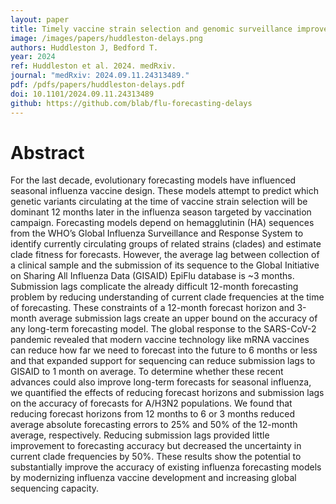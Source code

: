 ```yaml
---
layout: paper
title: Timely vaccine strain selection and genomic surveillance improves evolutionary forecast accuracy of seasonal influenza A/H3N2
image: /images/papers/huddleston-delays.png
authors: Huddleston J, Bedford T.
year: 2024
ref: Huddleston et al. 2024. medRxiv.
journal: "medRxiv: 2024.09.11.24313489."
pdf: /pdfs/papers/huddleston-delays.pdf
doi: 10.1101/2024.09.11.24313489
github: https://github.com/blab/flu-forecasting-delays
---
```


# Abstract

For the last decade, evolutionary forecasting models have influenced seasonal influenza vaccine design.
These models attempt to predict which genetic variants circulating at the time of vaccine strain selection will be dominant 12 months later in the influenza season targeted by vaccination campaign.
Forecasting models depend on hemagglutinin (HA) sequences from the WHO’s Global Influenza Surveillance and Response System to identify currently circulating groups of related strains (clades) and estimate clade fitness for forecasts.
However, the average lag between collection of a clinical sample and the submission of its sequence to the Global Initiative on Sharing All Influenza Data (GISAID) EpiFlu database is ~3 months.
Submission lags complicate the already difficult 12-month forecasting problem by reducing understanding of current clade frequencies at the time of forecasting.
These constraints of a 12-month forecast horizon and 3-month average submission lags create an upper bound on the accuracy of any long-term forecasting model.
The global response to the SARS-CoV-2 pandemic revealed that modern vaccine technology like mRNA vaccines can reduce how far we need to forecast into the future to 6 months or less and that expanded support for sequencing can reduce submission lags to GISAID to 1 month on average.
To determine whether these recent advances could also improve long-term forecasts for seasonal influenza, we quantified the effects of reducing forecast horizons and submission lags on the accuracy of forecasts for A/H3N2 populations.
We found that reducing forecast horizons from 12 months to 6 or 3 months reduced average absolute forecasting errors to 25% and 50% of the 12-month average, respectively.
Reducing submission lags provided little improvement to forecasting accuracy but decreased the uncertainty in current clade frequencies by 50%.
These results show the potential to substantially improve the accuracy of existing influenza forecasting models by modernizing influenza vaccine development and increasing global sequencing capacity.
